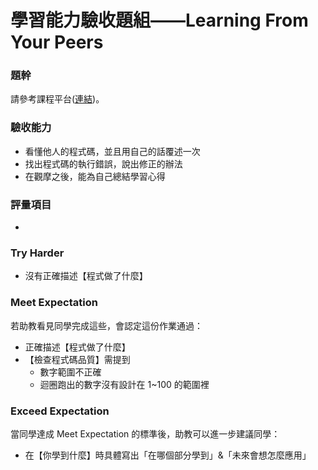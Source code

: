 # 學習能力驗收題組——Learning From Your Peers

### 題幹
請參考課程平台([連結](https://lighthouse.alphacamp.co/courses/40/assignments/1238))。

### 驗收能力
* 看懂他人的程式碼，並且用自己的話覆述一次
* 找出程式碼的執行錯誤，說出修正的辦法
* 在觀摩之後，能為自己總結學習心得
### 評量項目
* 
### Try Harder
* 沒有正確描述【程式做了什麼】
### Meet Expectation
若助教看見同學完成這些，會認定這份作業通過：
* 正確描述【程式做了什麼】
* 【檢查程式碼品質】需提到
  * 數字範圍不正確
  * 迴圈跑出的數字沒有設計在 1~100 的範圍裡
### Exceed Expectation
當同學達成 Meet Expectation 的標準後，助教可以進一步建議同學：
* 在【你學到什麼】時具體寫出「在哪個部分學到」&「未來會想怎麼應用」
